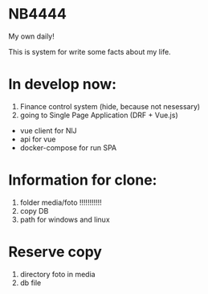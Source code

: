 # NB4444
My own daily!

This is system for write some facts about my life.

# In develop now:
1) Finance control system (hide, because not nesessary)  
2) going to Single Page Application (DRF + Vue.js)
  - vue client for NlJ
  - api for vue
  - docker-compose for run SPA

# Information for clone:
1) folder media/foto !!!!!!!!!!!
2) copy DB
3) path for windows and linux

# Reserve copy
1) directory foto in media
2) db file
